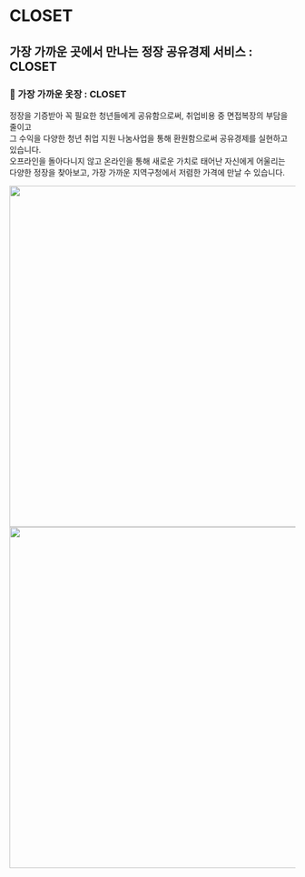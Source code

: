 # CLOSET
## 가장 가까운 곳에서 만나는 정장 공유경제 서비스 : CLOSET

### 👔 가장 가까운 옷장 : CLOSET <br>
정장을 기증받아 꼭 필요한 청년들에게 공유함으로써, 취업비용 중 면접복장의 부담을 줄이고  <br>
그 수익을 다양한 청년 취업 지원 나눔사업을 통해 환원함으로써 공유경제를 실현하고 있습니다. <br>
오프라인을 돌아다니지 않고 온라인을 통해 새로운 가치로 태어난 자신에게 어울리는 <br>
다양한 정장을 찾아보고, 가장 가까운 지역구청에서 저렴한 가격에 만날 수 있습니다. <br>

<img src="https://user-images.githubusercontent.com/102283529/169048226-5605b1f6-d167-4c30-8356-8cee18416ed8.png" width="600ox">
<img src="https://user-images.githubusercontent.com/102283529/169048279-b124246e-3396-4dd6-bec4-4aef217dcdc4.png" width="600ox">

